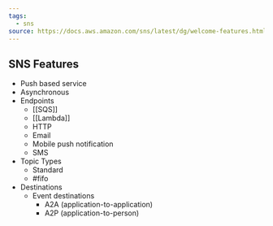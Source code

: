 ```yaml
---
tags:
  - sns
source: https://docs.aws.amazon.com/sns/latest/dg/welcome-features.html‬‭
---
```

## SNS Features
- Push based service
- Asynchronous
- Endpoints
	- [[SQS]]
	- [[Lambda]]
	- HTTP
	- Email
	- Mobile push notification
	- SMS
- Topic Types
	- Standard
	- #fifo 
- Destinations
	- Event destinations
		- A2A (application-to-application)
		- A2P (application-to-person)






